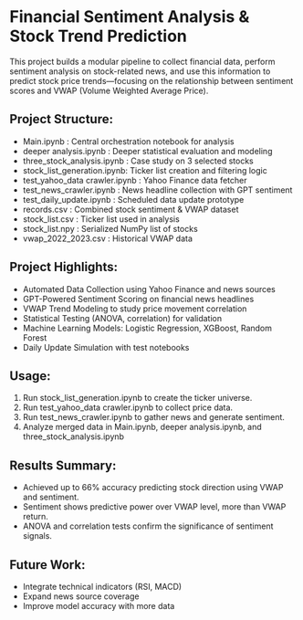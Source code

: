 
Financial Sentiment Analysis & Stock Trend Prediction
====================================================

This project builds a modular pipeline to collect financial data, perform sentiment analysis on stock-related news, and use this information to predict stock price trends—focusing on the relationship between sentiment scores and VWAP (Volume Weighted Average Price).

Project Structure:
------------------
- Main.ipynb                  : Central orchestration notebook for analysis
- deeper analysis.ipynb      : Deeper statistical evaluation and modeling
- three_stock_analysis.ipynb : Case study on 3 selected stocks
- stock_list_generation.ipynb: Ticker list creation and filtering logic
- test_yahoo_data crawler.ipynb : Yahoo Finance data fetcher
- test_news_crawler.ipynb    : News headline collection with GPT sentiment
- test_daily_update.ipynb    : Scheduled data update prototype
- records.csv                : Combined stock sentiment & VWAP dataset
- stock_list.csv             : Ticker list used in analysis
- stock_list.npy             : Serialized NumPy list of stocks
- vwap_2022_2023.csv         : Historical VWAP data

Project Highlights:
-------------------
- Automated Data Collection using Yahoo Finance and news sources
- GPT-Powered Sentiment Scoring on financial news headlines
- VWAP Trend Modeling to study price movement correlation
- Statistical Testing (ANOVA, correlation) for validation
- Machine Learning Models: Logistic Regression, XGBoost, Random Forest
- Daily Update Simulation with test notebooks

Usage:
------
1. Run stock_list_generation.ipynb to create the ticker universe.
2. Run test_yahoo_data crawler.ipynb to collect price data.
3. Run test_news_crawler.ipynb to gather news and generate sentiment.
4. Analyze merged data in Main.ipynb, deeper analysis.ipynb, and three_stock_analysis.ipynb

Results Summary:
----------------
- Achieved up to 66% accuracy predicting stock direction using VWAP and sentiment.
- Sentiment shows predictive power over VWAP level, more than VWAP return.
- ANOVA and correlation tests confirm the significance of sentiment signals.

Future Work:
------------
- Integrate technical indicators (RSI, MACD)
- Expand news source coverage
- Improve model accuracy with more data

